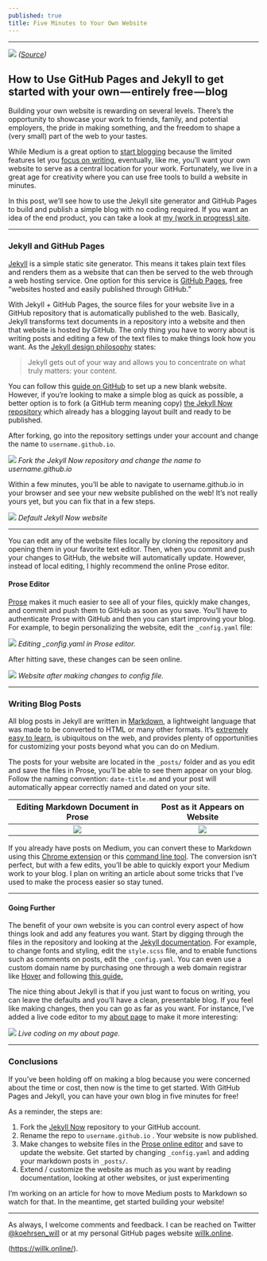 ```yaml
---
published: true
title: Five Minutes to Your Own Website
---
```

* * *

![](https://cdn-images-1.medium.com/max/2000/1*iPY8nENYXcSoH-UmNP8_iw.jpeg)
*([Source](https://www.pexels.com/photo/landscape-blue-cloud-109678/))*

## How to Use GitHub Pages and Jekyll to get started with your own — entirely free — blog

Building your own website is rewarding on several levels. There’s the opportunity to showcase your work to friends, family, and potential employers, the pride in making something, and the freedom to shape a (very small) part of the web to your tastes.

While Medium is a great option to [start blogging](https://medium.com/p/50715f37833a?source=user_profile---------10------------------) because the limited features let you [focus on writing](https://medium.com/p/cc842795ed52?source=user_profile---------3------------------), eventually, like me, you’ll want your own website to serve as a central location for your work. Fortunately, we live in a great age for creativity where you can use free tools to build a website in minutes.

In this post, we’ll see how to use the Jekyll site generator and GitHub Pages to build and publish a simple blog with no coding required. If you want an idea of the end product, you can take a look at [my (work in progress) site](https://willk.online/).

* * *

### Jekyll and GitHub Pages

[Jekyll](https://jekyllrb.com/) is a simple static site generator. This means it takes plain text files and renders them as a website that can then be served to the web through a web hosting service. One option for this service is [GitHub Pages](https://pages.github.com/), free “websites hosted and easily published through GitHub.”

With Jekyll + GitHub Pages, the source files for your website live in a GitHub repository that is automatically published to the web. Basically, Jekyll transforms text documents in a repository into a website and then that website is hosted by GitHub. The only thing you have to worry about is writing posts and editing a few of the text files to make things look how you want. As the [Jekyll design philosophy](https://github.com/jekyll/jekyll/blob/master/README.markdown) states:

> Jekyll gets out of your way and allows you to concentrate on what truly matters: your content.

You can follow this [guide on GitHub](https://guides.github.com/features/pages/) to set up a new blank website. However, if you’re looking to make a simple blog as quick as possible, a better option is to fork (a GitHub term meaning copy) [the Jekyll Now repository](https://github.com/barryclark/jekyll-now) which already has a blogging layout built and ready to be published.

After forking, go into the repository settings under your account and change the name to `username.github.io`.

![](https://cdn-images-1.medium.com/max/2000/1*emZR_cJKygTrcssJyRfakg.png)
*Fork the Jekyll Now repository and change the name to username.github.io*

Within a few minutes, you’ll be able to navigate to username.github.io in your browser and see your new website published on the web! It’s not really yours yet, but you can fix that in a few steps.

![](https://cdn-images-1.medium.com/max/2000/1*98gpd3Nol1ZVBXbQStUpbg.png)
*Default Jekyll Now website*

* * *

You can edit any of the website files locally by cloning the repository and opening them in your favorite text editor. Then, when you commit and push your changes to GitHub, the website will automatically update. However, instead of local editing, I highly recommend the online Prose editor.

#### Prose Editor

[Prose](http://prose.io) makes it much easier to see all of your files, quickly make changes, and commit and push them to GitHub as soon as you save. You’ll have to authenticate Prose with GitHub and then you can start improving your blog. For example, to begin personalizing the website, edit the `_config.yaml` file:

![](https://cdn-images-1.medium.com/max/1600/1*knw8i9osrtslbowppGt51w.png)
*Editing _config.yaml in Prose editor.*

After hitting save, these changes can be seen online.

![](https://cdn-images-1.medium.com/max/1600/1*2tR0hnKC0-vyTt5QM18k1Q.png)
*Website after making changes to config file.*

* * *

### Writing Blog Posts

All blog posts in Jekyll are written in [Markdown](https://en.wikipedia.org/wiki/Markdown), a lightweight language that was made to be converted to HTML or many other formats. It’s [extremely easy to learn](https://github.com/adam-p/markdown-here/wiki/Markdown-Cheatsheet), is ubiquitous on the web, and provides plenty of opportunities for customizing your posts beyond what you can do on Medium.

The posts for your website are located in the `_posts/` folder and as you edit and save the files in Prose, you’ll be able to see them appear on your blog. Follow the naming convention: `date-title.md` and your post will automatically appear correctly named and dated on your site.


Editing Markdown Document in Prose            |  Post as it Appears on Website
:-------------------------:|:-------------------------:
![](https://cdn-images-1.medium.com/max/1200/1*d8i935OAi_-8t1a6ybI7Tw.png)  |  ![](https://cdn-images-1.medium.com/max/1200/1*MIwLnnGj4MucXQpAqqIaaw.png)

If you already have posts on Medium, you can convert these to Markdown using this [Chrome extension](https://chrome.google.com/webstore/detail/convert-medium-posts-to-m/aelnflnmpbjgipamcogpdoppjbebnjea?hl=en) or this [command line tool](https://www.npmjs.com/package/markdown-to-medium). The conversion isn’t perfect, but with a few edits, you’ll be able to quickly export your Medium work to your blog. I plan on writing an article about some tricks that I’ve used to make the process easier so stay tuned.

* * *

#### Going Further

The benefit of your own website is you can control every aspect of how things look and add any features you want. Start by digging through the files in the repository and looking at the [Jekyll documentation](https://jekyllrb.com/docs/). For example, to change fonts and styling, edit the `style.scss` file, and to enable functions such as comments on posts, edit the `_config.yaml`. You can even use a custom domain name by purchasing one through a web domain registrar like [Hover](https://www.hover.com/) and following [this guide.](https://medium.com/@hossainkhan/using-custom-domain-for-github-pages-86b303d3918a)

The nice thing about Jekyll is that if you just want to focus on writing, you can leave the defaults and you’ll have a clean, presentable blog. If you feel like making changes, then you can go as far as you want. For instance, I’ve added a live code editor to my [about page](https://willk.online/about/) to make it more interesting:

![](https://cdn-images-1.medium.com/max/1600/1*4FX6WuR4RNkYJIYjXArHzg.png)
*Live coding on my about page.*

* * *

### Conclusions

If you’ve been holding off on making a blog because you were concerned about the time or cost, then now is the time to get started. With GitHub Pages and Jekyll, you can have your own blog in five minutes for free!

As a reminder, the steps are:

1.  Fork the [Jekyll Now](https://github.com/barryclark/jekyll-now) repository to your GitHub account.
2.  Rename the repo to `username.github.io` . Your website is now published.
3.  Make changes to website files in the [Prose online editor](http://prose.io) and save to update the website. Get started by changing `_config.yaml` and adding your markdown posts in `_posts/`.
4.  Extend / customize the website as much as you want by reading documentation, looking at other websites, or just experimenting

I’m working on an article for how to move Medium posts to Markdown so watch for that. In the meantime, get started building your website!

* * *

As always, I welcome comments and feedback. I can be reached on Twitter [@koehrsen_will](http://twitter.com/@koehrsen_will) or at my personal GitHub pages website [willk.online](https://willk.online/).


(https://willk.online/).
